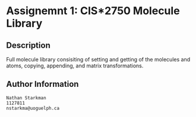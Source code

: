 # Assignemnt 1: CIS*2750 Molecule Library


## Description

Full molecule library consisiting of setting and getting of the molecules and atoms, copying, appending, and matrix transformations.


## Author Information

    Nathan Starkman
    1127811
    nstarkma@uoguelph.ca





